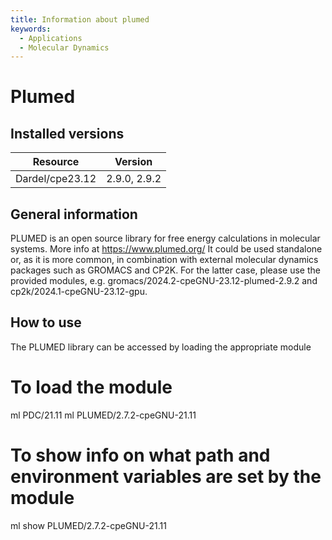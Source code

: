 ```yaml
---
title: Information about plumed
keywords:
  - Applications
  - Molecular Dynamics
---
```

# Plumed

## Installed versions

| Resource | Version |
|---|---|
| Dardel/cpe23.12 | 2.9.0, 2.9.2 |

## General information

PLUMED is an open source library for free energy calculations in molecular systems. More info at https://www.plumed.org/
It could be used standalone or, as it is more common, in combination with external molecular dynamics packages such as GROMACS and CP2K. For the latter case, please use the provided modules, e.g. gromacs/2024.2-cpeGNU-23.12-plumed-2.9.2 and cp2k/2024.1-cpeGNU-23.12-gpu.

## How to use

The PLUMED library can be accessed by loading the appropriate module
# To load the module
ml PDC/21.11
ml PLUMED/2.7.2-cpeGNU-21.11
# To show info on what path and environment variables are set by the module
ml show PLUMED/2.7.2-cpeGNU-21.11

